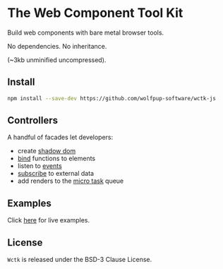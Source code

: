 # The Web Component Tool Kit

Build web components with bare metal browser tools.

No dependencies. No inheritance.

(~3kb unminified uncompressed).

## Install

```bash
npm install --save-dev https://github.com/wolfpup-software/wctk-js
```

## Controllers

A handful of facades let developers:

- create [shadow dom](./docs/wc.md)
- [bind](./docs/bind.md) functions to elements
- listen to [events](./docs/events.md)
- [subscribe](./docs/subscription.md) to external data
- add renders to the [micro task](./docs/microtask.md) queue

## Examples

Click [here](https://wolfpup-software.github.io/wctk-js/examples/) for live examples.

## License

`Wctk` is released under the BSD-3 Clause License.
